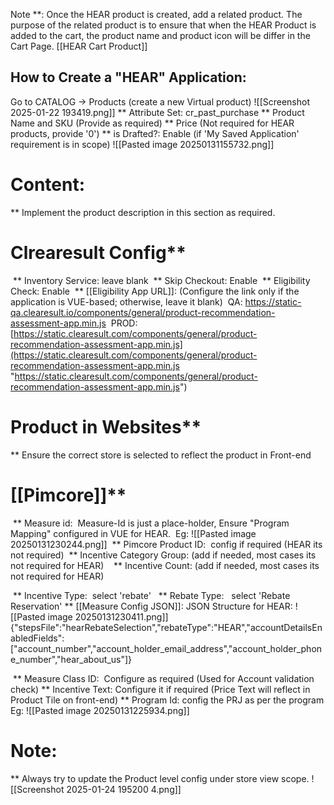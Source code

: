 Note **:  Once the HEAR product is created, add a related product. The purpose of the related product is to ensure that when the HEAR Product is added to the cart, the product name and product icon will be differ in the Cart Page. [[HEAR Cart Product]]
## How to Create a "HEAR" Application:

 Go to CATALOG -> Products (create a new Virtual product)
	 ![[Screenshot 2025-01-22 193419.png]] 
 ** Attribute Set: cr_past_purchase
 ** Product Name and SKU (Provide as required)
 ** Price (Not required for HEAR products, provide '0')
 ** is Drafted?: Enable (if 'My Saved Application' requirement is in scope)
	 ![[Pasted image 20250131155732.png]]
# Content:
 ** Implement the product description in this section as required.
# Clrearesult Config**
 ** Inventory Service: leave blank
 ** Skip Checkout: Enable
 ** Eligibility Check: Enable
 ** [[Eligibility App URL]]: (Configure the link only if the application is VUE-based; otherwise, leave it blank)
	 QA: https://static-qa.clearesult.io/components/general/product-recommendation-assessment-app.min.js
	 PROD: [https://static.clearesult.com/components/general/product-recommendation-assessment-app.min.js](https://static.clearesult.com/components/general/product-recommendation-assessment-app.min.js "https://static.clearesult.com/components/general/product-recommendation-assessment-app.min.js")
# Product in Websites**
 ** Ensure the correct store is selected to reflect the product in Front-end
# [[Pimcore]]**
  ** Measure id: 
	  Measure-Id is just a place-holder, Ensure "Program Mapping" configured in VUE for HEAR.
	  Eg: ![[Pasted image 20250131230244.png]]
  ** Pimcore Product ID: 
	  config if required (HEAR its not required)
  ** Incentive Category Group: (add if needed, most cases its not required for HEAR)
	  
  ** Incentive Count: (add if needed, most cases its not required for HEAR)

  ** Incentive Type: 
	  select 'rebate'
  ** Rebate Type:
	  select 'Rebate Reservation'
  ** [[Measure Config JSON]]:
	  JSON Structure for HEAR:
	  ![[Pasted image 20250131230411.png]]
	  {"stepsFile":"hearRebateSelection","rebateType":"HEAR","accountDetailsEnabledFields":["account_number","account_holder_email_address","account_holder_phone_number","hear_about_us"]}
	 
  ** Measure Class ID: 
	  Configure as required (Used for Account validation check)
  ** Incentive Text:
	  Configure it if required (Price Text will reflect in Product Tile on front-end)
  ** Program Id:
	  config the PRJ as per the program
	  Eg: ![[Pasted image 20250131225934.png]]

# Note: 
** Always try to update the Product level config under store view scope.	![[Screenshot 2025-01-24 195200 4.png]]